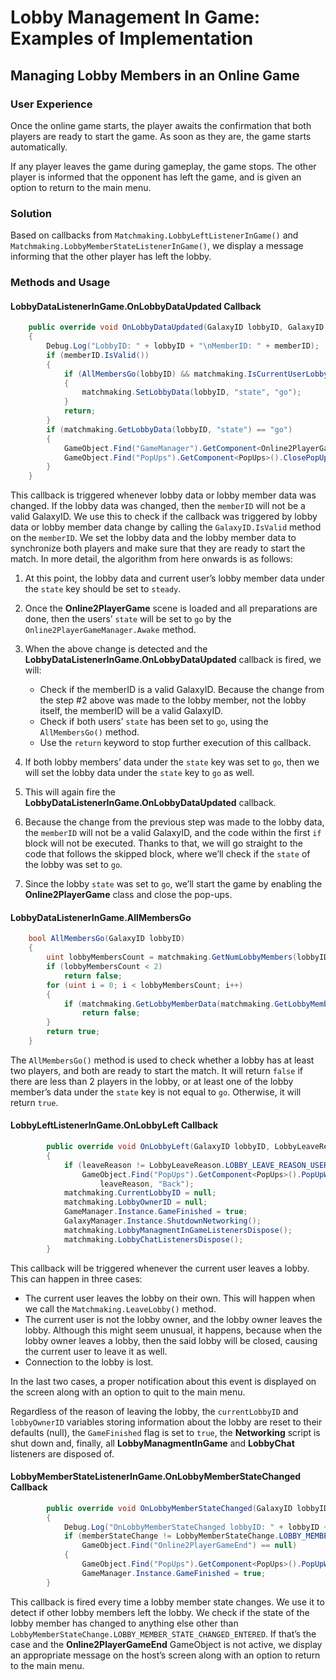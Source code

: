 # Lobby Management In Game: Examples of Implementation

## Managing Lobby Members in an Online Game

### User Experience

Once the online game starts, the player awaits the confirmation that both players are ready to start the game. As soon as they are, the game starts automatically.

If any player leaves the game during gameplay, the game stops. The other player is informed that the opponent has left the game, and is given an option to return to the main menu.

### Solution

Based on callbacks from `Matchmaking.LobbyLeftListenerInGame()` and `Matchmaking.LobbyMemberStateListenerInGame()`, we display a message informing that the other player has left the lobby.

### Methods and Usage

#### LobbyDataListenerInGame.OnLobbyDataUpdated Callback

```c#
    public override void OnLobbyDataUpdated(GalaxyID lobbyID, GalaxyID memberID)
    {
        Debug.Log("LobbyID: " + lobbyID + "\nMemberID: " + memberID);
        if (memberID.IsValid())
        {
            if (AllMembersGo(lobbyID) && matchmaking.IsCurrentUserLobbyOwner())
            {
                matchmaking.SetLobbyData(lobbyID, "state", "go");
            }
            return;
        }
        if (matchmaking.GetLobbyData(lobbyID, "state") == "go")
        {
            GameObject.Find("GameManager").GetComponent<Online2PlayerGameManager>().enabled = true;
            GameObject.Find("PopUps").GetComponent<PopUps>().ClosePopUps();
        }
    }
```

This callback is triggered whenever lobby data or lobby member data was changed. If the lobby data was changed, then the `memberID` will not be a valid GalaxyID. We use this to check if the callback was triggered by lobby data or lobby member data change by calling the `GalaxyID.IsValid` method on the `memberID`. We set the lobby data and the lobby member data to synchronize both players and make sure that they are ready to start the match. In more detail, the algorithm from here onwards is as follows:

1. At this point, the lobby data and current user’s lobby member data under the `state` key should be set to `steady`.
2. Once the **Online2PlayerGame** scene is loaded and all preparations are done, then the users’ `state` will be set to `go` by the `Online2PlayerGameManager.Awake` method.
3. When the above change is detected and the **LobbyDataListenerInGame.OnLobbyDataUpdated** callback is fired, we will:

    - Check if the memberID is a valid GalaxyID. Because the change from the step #2 above was made to the lobby member, not the lobby itself, the memberID will be a valid GalaxyID.
    - Check if both users’ `state` has been set to `go`, using the `AllMembersGo()` method.
    - Use the `return` keyword to stop further execution of this callback.

4. If both lobby members’ data under the `state` key was set to `go`, then we will set the lobby data under the `state` key to `go` as well.
5. This will again fire the **LobbyDataListenerInGame.OnLobbyDataUpdated** callback.
6. Because the change from the previous step was made to the lobby data, the `memberID` will not be a valid GalaxyID, and the code within the first `if` block will not be executed. Thanks to that, we will go straight to the code that follows the skipped block, where we’ll check if the `state` of the lobby was set to `go`.
7. Since the lobby `state` was set to `go`, we’ll start the game by enabling the **Online2PlayerGame** class and close the pop-ups.

#### LobbyDataListenerInGame.AllMembersGo

```c#
    bool AllMembersGo(GalaxyID lobbyID)
    {
        uint lobbyMembersCount = matchmaking.GetNumLobbyMembers(lobbyID);
        if (lobbyMembersCount < 2)
            return false;
        for (uint i = 0; i < lobbyMembersCount; i++)
        {
            if (matchmaking.GetLobbyMemberData(matchmaking.GetLobbyMemberByIndex(lobbyID, i), "state") != "go")
                return false;
        }
        return true;
    }
```

The `AllMembersGo()` method is used to check whether a lobby has at least two players, and both are ready to start the match. It will return `false` if there are less than 2 players in the lobby, or at least one of the lobby member’s data under the `state` key is not equal to `go`. Otherwise, it will return `true`.

#### LobbyLeftListenerInGame.OnLobbyLeft Callback

```c#
        public override void OnLobbyLeft(GalaxyID lobbyID, LobbyLeaveReason leaveReason)
        {
            if (leaveReason != LobbyLeaveReason.LOBBY_LEAVE_REASON_USER_LEFT)
                GameObject.Find("PopUps").GetComponent<PopUps>().PopUpWithLoadSceneButton("Connection to lobby lost\nReason: " +
                    leaveReason, "Back");
            matchmaking.CurrentLobbyID = null;
            matchmaking.LobbyOwnerID = null;
            GameManager.Instance.GameFinished = true;
            GalaxyManager.Instance.ShutdownNetworking();
            matchmaking.LobbyManagmentInGameListenersDispose();
            matchmaking.LobbyChatListenersDispose();
        }
```

This callback will be triggered whenever the current user leaves a lobby. This can happen in three cases:

- The current user leaves the lobby on their own. This will happen when we call the `Matchmaking.LeaveLobby()` method.
- The current user is not the lobby owner, and the lobby owner leaves the lobby. Although this might seem unusual, it happens, because when the lobby owner leaves a lobby, then the said lobby will be closed, causing the current user to leave it as well.
- Connection to the lobby is lost.

In the last two cases, a proper notification about this event is displayed on the screen along with an option to quit to the main menu.

Regardless of the reason of leaving the lobby, the `currentLobbyID` and `lobbyOwnerID` variables storing information about the lobby are reset to their defaults (null), the `GameFinished` flag is set to `true`, the **Networking** script is shut down and, finally, all **LobbyManagmentInGame** and **LobbyChat** listeners are disposed of.

#### LobbyMemberStateListenerInGame.OnLobbyMemberStateChanged Callback

```c#
        public override void OnLobbyMemberStateChanged(GalaxyID lobbyID, GalaxyID memberID, LobbyMemberStateChange memberStateChange)
        {
            Debug.Log("OnLobbyMemberStateChanged lobbyID: " + lobbyID + " memberID: " + memberID + " change: " + memberStateChange);
            if (memberStateChange != LobbyMemberStateChange.LOBBY_MEMBER_STATE_CHANGED_ENTERED &&
                GameObject.Find("Online2PlayerGameEnd") == null)
            {
                GameObject.Find("PopUps").GetComponent<PopUps>().PopUpWithLeaveLobbyButton("Other player left lobby", "Back");
                GameManager.Instance.GameFinished = true;
        }
```

This callback is fired every time a lobby member state changes. We use it to detect if other lobby members left the lobby. We check if the state of the lobby member has changed to anything else other than `LobbyMemberStateChange.LOBBY_MEMBER_STATE_CHANGED_ENTERED`. If that’s the case and the **Online2PlayerGameEnd** GameObject is not active, we display an appropriate message on the host’s screen along with an option to return to the main menu.